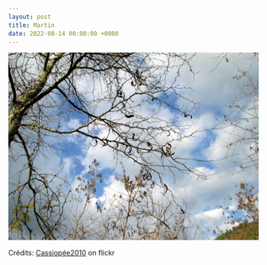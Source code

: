 ```yaml
---
layout: post
title: Martin
date: 2022-08-14 00:00:00 +0000
---
```


![Martin](/images/2022-08-14.jpg)

Crédits: [Cassiopée2010](https://www.flickr.com/people/cmoi30/) on flickr
